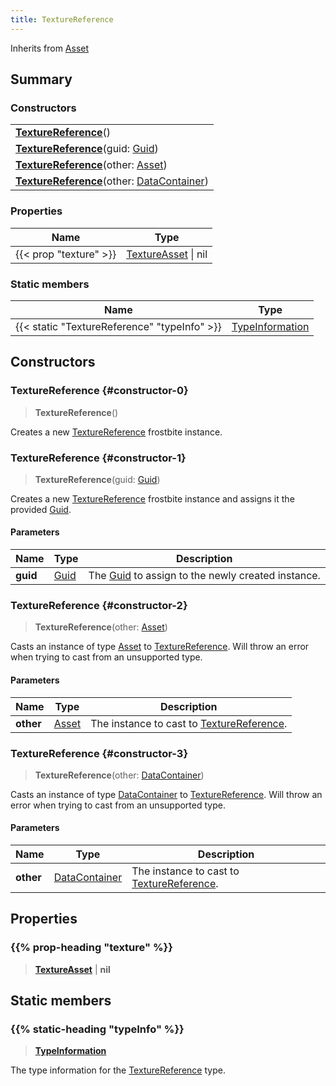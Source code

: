 ```yaml
---
title: TextureReference
---
```


Inherits from [Asset](/vext/ref/fb/asset)

## Summary

### Constructors

|  |
| --- |
| **[TextureReference](#constructor-0)**() |
| **[TextureReference](#constructor-1)**(guid: [Guid](/vext/ref/shared/type/guid)) |
| **[TextureReference](#constructor-2)**(other: [Asset](/vext/ref/fb/asset)) |
| **[TextureReference](#constructor-3)**(other: [DataContainer](/vext/ref/shared/type/datacontainer)) |

### Properties

| Name | Type |
| ---- | ---- |
| {{< prop "texture" >}} | [TextureAsset](/vext/ref/fb/textureasset) \| nil |

### Static members

| Name | Type |
| ---- | ---- |
| {{< static "TextureReference" "typeInfo" >}} | [TypeInformation](/vext/ref/shared/type/typeinformation) |

## Constructors

### TextureReference {#constructor-0}

> **TextureReference**()

Creates a new [TextureReference](/vext/ref/fb/texturereference) frostbite instance.

### TextureReference {#constructor-1}

> **TextureReference**(guid: [Guid](/vext/ref/shared/type/guid))

Creates a new [TextureReference](/vext/ref/fb/texturereference) frostbite instance and assigns it the provided [Guid](/vext/ref/shared/type/guid).

#### Parameters

| Name | Type | Description |
| ---- | ---- | ----------- |
| **guid** | [Guid](/vext/ref/shared/type/guid) | The [Guid](/vext/ref/shared/type/guid) to assign to the newly created instance. |

### TextureReference {#constructor-2}

> **TextureReference**(other: [Asset](/vext/ref/fb/asset))

Casts an instance of type [Asset](/vext/ref/fb/asset) to [TextureReference](/vext/ref/fb/texturereference). Will throw an error when trying to cast from an unsupported type.

#### Parameters

| Name | Type | Description |
| ---- | ---- | ----------- |
| **other** | [Asset](/vext/ref/fb/asset) | The instance to cast to [TextureReference](/vext/ref/fb/texturereference). |

### TextureReference {#constructor-3}

> **TextureReference**(other: [DataContainer](/vext/ref/shared/type/datacontainer))

Casts an instance of type [DataContainer](/vext/ref/shared/type/datacontainer) to [TextureReference](/vext/ref/fb/texturereference). Will throw an error when trying to cast from an unsupported type.

#### Parameters

| Name | Type | Description |
| ---- | ---- | ----------- |
| **other** | [DataContainer](/vext/ref/shared/type/datacontainer) | The instance to cast to [TextureReference](/vext/ref/fb/texturereference). |

## Properties

### {{% prop-heading "texture" %}}

> **[TextureAsset](/vext/ref/fb/textureasset)** \| **nil**

## Static members

### {{% static-heading "typeInfo" %}}

> **[TypeInformation](/vext/ref/shared/type/typeinformation)**

The type information for the [TextureReference](/vext/ref/fb/texturereference) type.

